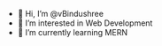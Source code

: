 - 👋 Hi, I’m @vBindushree
- 👀 I’m interested in Web Development
- 🌱 I’m currently learning MERN

<!---
vBindushree/vBindushree is a ✨ special ✨ repository because its `README.md` (this file) appears on your GitHub profile.
You can click the Preview link to take a look at your changes.
--->
